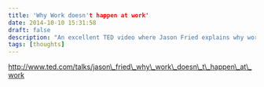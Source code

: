 ```yaml
---
title: 'Why Work doesn't happen at work'
date: 2014-10-10 15:31:58
draft: false
description: "An excellent TED video where Jason Fried explains why work doesnt happen at work"
tags: [thoughts]
---
```


http://www.ted.com/talks/jason\_fried\_why\_work\_doesn\_t\_happen\_at\_work
